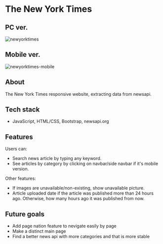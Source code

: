 # The New York Times

## PC ver.

![newyorktimes](https://user-images.githubusercontent.com/75292532/200423958-e0dcb0d1-2f46-48db-b83d-37270ca4dd70.gif)

## Mobile ver.
![newyorktimes-mobile](https://user-images.githubusercontent.com/75292532/200424775-c45cfc00-7928-4c9f-9b10-2307cb67e6bc.gif)


## About

The New York Times responsive website, extracting data from newsapi.


## Tech stack

* JavaScript, HTML/CSS, Bootstrap, newsapi.org


## Features

Users can:
* Search news article by typing any keyword.
* See articles by category by clicking on navbar/side navbar if it's mobile version.

Other features:
* If images are unavailable/non-existing, show unavailable picture.
* Article uploaded date if the article was published more than 24 hours ago. Otherwise, how many hours ago it was published from now.


## Future goals

* Add page nation feature to nevigate easily by page
* Make a distinct main page 
* Find a better news api with more categories and that is more stable
